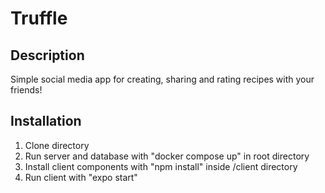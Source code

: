 # Truffle

## Description

Simple social media app for creating, sharing and rating recipes with your friends!

## Installation

1. Clone directory
2. Run server and database with "docker compose up" in root directory
3. Install client components with "npm install" inside /client directory
4. Run client with "expo start"
